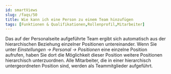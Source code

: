 ```yaml
---
id: smartViews
slug: /faqs/50
title: Wie kann ich eine Person zu einem Team hinzufügen
tags: [Funktionen & Qualifikationen,Rollenprofil,Mitarbeiter]
---
```

Das auf der Personalseite aufgeführte Team ergibt sich automatisch aus der hierarchischen Beziehung einzelner Positionen untereinander. Wenn Sie unter *Einstellungen -> Personal -> Positionen* eine einzelne Position aufrufen, haben Sie dort die Möglichkeit dieser Position weitere Positionen hierarchisch unterzuordnen. Alle Mitarbeiter, die in einer hierarchisch untergeordneten Position sind, werden als Teammitglieder aufgeführt.